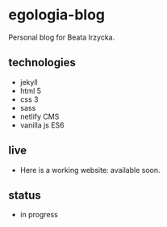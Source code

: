 # egologia-blog
Personal blog for Beata Irzycka.

## technologies
* jekyll
* html 5
* css 3
* sass
* netlify CMS
* vanilla js ES6

## live
* Here is a working website: available soon.

## status
* in progress

